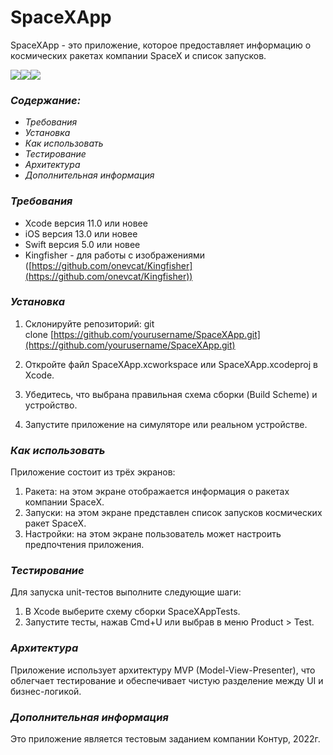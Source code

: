 # **SpaceXApp**
SpaceXApp - это приложение, которое предоставляет информацию о космических ракетах компании SpaceX и список запусков.

**![](https://i.postimg.cc/668d113t/IMG-5442.jpg)![](https://i.postimg.cc/yY907gcG/IMG-5444.jpg)![](https://i.postimg.cc/nVNv8Yj7/IMG-5443.jpg)**

### _**Содержание:**_

*   _Требования_
*   _Установка_
*   _Как использовать_
*   _Тестирование_
*   _Архитектура_
*   _Дополнительная информация_

### _**Требования**_

*   Xcode версия 11.0 или новее
*   iOS версия 13.0 или новее
*   Swift версия 5.0 или новее
*   Kingfisher - для работы с изображениями ([https://github.com/onevcat/Kingfisher](https://github.com/onevcat/Kingfisher))

### _**Установка**_

1.  Склонируйте репозиторий: git clone [https://github.com/yourusername/SpaceXApp.git](https://github.com/yourusername/SpaceXApp.git)
    
2.  Откройте файл SpaceXApp.xcworkspace или SpaceXApp.xcodeproj в Xcode.
    
3.  Убедитесь, что выбрана правильная схема сборки (Build Scheme) и устройство.
    
4.  Запустите приложение на симуляторе или реальном устройстве.
    

### _**Как использовать**_

Приложение состоит из трёх экранов:

1.  Ракета: на этом экране отображается информация о ракетах компании SpaceX.
2.  Запуски: на этом экране представлен список запусков космических ракет SpaceX.
3.  Настройки: на этом экране пользователь может настроить предпочтения приложения.

### _**Тестирование**_

Для запуска unit-тестов выполните следующие шаги:

1.  В Xcode выберите схему сборки SpaceXAppTests.
2.  Запустите тесты, нажав Cmd+U или выбрав в меню Product > Test.

### _**Архитектура**_

Приложение использует архитектуру MVP (Model-View-Presenter), что облегчает тестирование и обеспечивает чистую разделение между UI и бизнес-логикой.

### _**Дополнительная информация**_

Это приложение является тестовым заданием компании Контур, 2022г.
